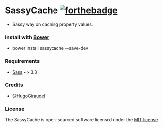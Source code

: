 SassyCache [![forthebadge](http://forthebadge.com/badges/built-with-love.svg)](http://forthebadge.com)
==========

- Sassy way on caching property values.

### Install with [Bower](http://bower.io)
- bower install sassycache --save-dev

### Requirements
- [Sass](http://sass-lang.com) ~> 3.3


### Credits
- [@HugoGiraudel](https://twitter.com/HugoGiraudel)

### License

The SassyCache is open-sourced software licensed under the [MIT license](http://opensource.org/licenses/MIT)
